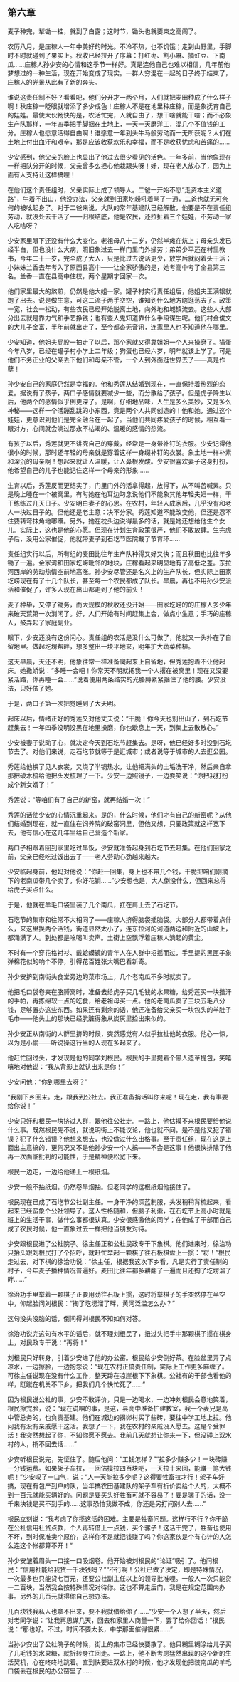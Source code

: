 ## 第六章

麦子种完，犁锄一挂，就到了白露；这时节，锄头也就要束之高阁了。

农历八月，是庄稼人一年中美好的时光。不冷不热，也不饥饿；走到山野里，手脚时不时就碰到了果实上。秋收已经拉开了序幕：打红枣、割小麻、摘豇豆、下南瓜……庄稼人孙少安的心情和这季节一样好。真是连他自己也难以相信，几年前他梦想过的一种生活，现在开始变成了现实。一群人穷混在一起的日子终于结束了，庄稼人的光景从此有了新的奔头。

谁说这责任制不好？看看吧，他们分开才一两个月，人们就把麦田种成了什么样子啊！秋庄稼一眨眼就增添了多少成色！庄稼人不是在地里种庄稼，而是象抚育自己的娃娃。最使大伙畅快的是，农活忙完，人就自由了，想干啥就能干啥；而不必象生产队那样，一年四季把手脚捆在土地上，一天一天磨洋工，混几个不值钱的工分。庄稼人也愿意活得自由啊！谁愿意一年到头牛马般劳动而一无所获呢？人们在土地上付出血汗和艰辛，那是应该收获欢乐和幸福，而不是收获忧虑和苦痛的……

少安感到，他父亲的脸上也显出了他过去很少看见的活色。一年多前，当他象现在一样把队分开的时候，父亲曾多么担心他栽跟头呀！好，现在老人放心了，因为上面有人支持让这样搞哩！

在他们这个责任组时，父亲实际上成了领导人。二爸一开始不愿“走资本主义道路”，牛着不出山，他没办法，父亲就到田家圪崂吼着骂了一通，二爸也就无可奈何的被吆起身了。对于二爸来说，大队的常年基建队已经解散，他要是不在责任组劳动，就没处去干活了——归根结底，他是农民，还拉扯着三个娃娃，不劳动一家人吃啥呀？

少安家里眼下还没有什么大变化。老祖母八十二岁，仍然半瘫在炕上；母亲头发已经半白，但也没什么大病，照旧象过去一样门里门外操劳；弟弟少平还在村里教书，今年二十一岁，完全成了大人，只是比过去说话更少，放学后就闷着头干活；小妹妹兰香去年考入了原西县高中——让全家骄傲的是，她考高中考了全县第三名。兰香一直在县高中住校，两个星期才回家一次。

他们家里最大的熬煎，仍然是他大姐一家。罐子村实行责任组后，他姐夫王满银就跑了出去。说是做生意，可这二流子两手空空，谁知到什么地方瞎逛荡去了。政策一宽，社会一松动，有些农民已经开始脱离土地，向外地和城镇流去。这些人大部分出去就是靠力气和手艺挣钱；也有些人鬼知道靠什么手段谋生呢。他们村金俊文的大儿子金富，半年前就出走了，至今都杳无音讯，连家里人也不知道他在哪里。

少安知道，他姐夫屁股一拍走了以后，那个家就又得靠姐姐一个人来操磨了。猫蛋今年八岁，已经在罐子村小学上二年级；狗蛋也已经六岁，明年就该上学了。可是他们不务正业的父亲丢下他们和母亲不管，一个人到外面逛世界去了——真是作孽！

孙少安自己的家庭仍然是幸福的。他和秀莲从结婚到现在，一直保持着热烈的恋爱。据说有了孩子，两口子感情就要减少一些，而分散给了孩子。但是虎子降生以后，他两个的感情似乎倒更深了。是啊，仔细地品味，人生是多么美妙，又是多么神秘——这样一个活蹦乱跳的小东西，竟是两个人共同创造的！他和她，通过这个娃娃，更意识到他们是完全融合在一起了。当他们共同疼爱孩子的时候，相互看一眼对方，心间就会淌过那永不枯竭的、温暖的感情的热流。

有孩子以后，秀莲就更不讲究自己的穿戴，经常是一身带补钉的衣服。少安记得他很小的时候，那时还年轻的母亲就是穿着这样一身缀补钉的衣裳。象土地一样朴素和深沉的母亲啊！想起来就让人温暖，让人鼻根发酸。少安很喜欢妻子这身打扮，他希望自己的儿子也能记住这样一个母亲的形象……

生育以后，秀莲反而更结实了，门里门外的活拿得起，放得下，从不叫苦喊累。只是晚上睡在一个被窝里，有时她在他耳边叼念说他们不能象其他年轻夫妇一样，干干练练过几天日子。少安明白妻子的心思。在农村，年轻人成家后，几乎没有和老人一块过日子的。但他还是老主意：决不分家。秀莲知道不能改变他，但还是忍不住要转弯抹角地嘟囔。另外，她在枕头边说得最多的话，就是她还想给他生个女儿。实际上，这也是他的心愿。但现在计划生育政策很严，他们不敢放肆。生完虎子后，没用公家催促，他就带妻子到石圪节医院戴了节育环……

责任组实行以后，所有组的麦田比往年生产队种得又好又快；而且秋田也比往年多锄了一遍。金家湾和田家圪崂毗邻的地块，庄稼看起来明显地有了高低之差。东拉河西岸的劳动热情空前地高涨。孙少安尽管还是名义上的生产队长，但实际上田家圪崂现在有了十几个队长，甚至每一个农民都成了队长。早晨，再也不用孙少安派活和催促了，许多人现在出山都走到了他的前头！

麦子种毕，又停了锄务，而大规模的秋收还没开始——田家圪崂的的庄稼人多少年来破天荒第一次消闲了。好，人们开始有时间赶集上会，做点小生意；手巧的庄稼人，鼓弄起了家庭副业。

眼下，少安还没有这份闲心。责任组的农活是没什么可做了，他就又一头扑在了自留地里。做起圪塄帮畔，想多整出一块平地来，明年扩大蔬菜种植。

这天早晨，天还不明，他象往常一样准备爬起来上自留地，但秀莲抱着不让他起床。她撒娇说：“多睡一会吧！你常天不明就把我一个人撂在被窝里！现在又没要紧活路，你再睡一会……”说着便用两条结实的光胳膊紧紧箍住了他的腰。少安没法，只好依了她。

于是，两口子第一次把觉睡到了大天明。

起床以后，情绪正好的秀莲又对他丈夫说：“干脆！你今天也别出山了，到石圪节赶集去！一年四季没明没黑在地里操磨，你也歇息上一天，到集上去散散心。”

少安被妻子说动了心，就决定今天到石圪节赶集去。是呀，他已经好多时没到石圪节去了。对他们来说，走石圪节就等于是逛城市；或者说等于城市的人去逛公园。

秀莲给他换了见人衣裳，又烧了半锅热水，让他把满头的土垢洗干净，然后亲自拿那把破木梳给他把头发梳理了一下。少安一边照镜子，一边耍笑说：“你把我打扮成个新女婿了！”

秀莲说：“等咱们有了自己的新窑，就再结婚一次！”

秀莲的话使少安的心情沉重起来。是的，什么时候，他们才有自己的新窑呢？从他们结婚到现在，就一直住在饲养院的破窑洞里，但他又想，只要政策就这样宽下去，他有信心在这几年里给自己营造个新家。

两口子相跟着回到家里吃过早饭，少安就准备起身到石圪节去赶集。在他们回家之前，父亲已经吃过饭出去了——老人劳动心劲越来越大。

少安临起身前，他妈对他说：“你赶一回集，身上也不带几个钱，干脆把咱们刚摘下的老南瓜带几个卖了，你好花销……”少安想也是，大人倒没什么，但回来总得给虎子买点什么。

于是，他就在羊毛口袋里装了几个南瓜，扛在肩上去了石圪节。

石圪节的集市和往常不大相同了——庄稼人挤得脑袋插脑袋。大部分人都带着点什么，来这里换两个活钱，街道显然太小了，连东拉河的河道两边和附近的山坡上，都涌满了人。到处都是吆喝叫卖声。土街上空飘浮着庄稼人淌起的黄尘。

不时有一个穿花格衬衫、戴蛤蟆镜的青年人在人群中招摇而过，手里提的黑匣子象弹棉花似的响个不停，引得花百姓张大嘴巴看新奇。

孙少安挤到南街头食堂旁边的菜市场上，几个老南瓜不多时就卖了。

他把毛口袋卷夹在胳膊窝时，准备去给虎子买几毛钱的水果糖，给秀莲买一块揩汗的手帕，再拣绵软一点的吃食，给老祖母买一点。他的老南瓜卖了三块五毛八分钱，足够置办这些东西。如果还有剩余的话，他还准备给父亲买一块包头的羊肚子毛巾——他头上的那块已经肮脏得象从炭灰里捡出来似的。

孙少安正从南街的人群里挤的时候，突然感觉有人似乎拉扯他的衣服。他心一惊，以为是小偷——听说操这行当的人现在多起来了。

他赶忙回过头，才发现是他的同学刘根民。根民的手里提着个黑人造革提包，笑嘻嘻地对他说：“我从背影上就认出来是你！”

少安问他：“你到哪里去呀？”

“我刚下乡回来。走，跟我到公社去。我正准备捎话叫你来呢！现在走，我有事要给你说！”

少安只好和根民一块挤过人群，跟他往公社走。一路上，他估摸不来根民要给他说什么事。既然根民先不说，就说明街上不能议论，他也就不问。是不是他又犯了错误？犯了什么错误？他想来想去，也没做过什么出格事。至于责任组，现在这是上面出主意搞的，更何况又不是他孙少安一个人搞——不会是这事！他很快排除了他再一次面临批判的可能性，于是精神便松宽下来。

根民一边走，一边给他递上一根纸烟。

少安一般不抽纸烟。仍然卷旱烟抽。但老同学的这根纸烟他接住了。

根民现在已成了石圪节公社副主任。一身干净的深蓝制服，头发稍稍背梳起来，看起来已经蛮象个公社领导了。这人性格随和，但脑子利索，在石圪节上高小时就是班上的生活干事，做什么事都很认真。少安很感激他的同学；在他成了干部而自己成了农民时候，他一直象过去一样把他当朋友对待。

少安跟根民进了公社院子。徐主任正和公社民政专干下象棋。他们进来时，徐治功只抬头跟刘根民打了个招呼，就赶忙举起一颗棋子往石板棋盘上一掼：“将！”根民走过去，对下棋的徐治功说：“徐主任，根据我这次下乡看，凡是实行了责任制的村子，今年麦子播种情况普遍好。麦田比往年都多耕翻了一遍而且还掏了圪塄溜了畔……”

徐治功手里举着一颗棋子正要用劲往石板上掼，这时将举棋子的手突然停在半空中，仰起脸问刘根民：“掏了圪塄溜了畔，黄河泛滥怎么办？”

这句没头没脑的话，倒问得刘根民不知如何对答。

徐治功说完这句有水平的话后，就不理刘根民了，扭过头把手中那颗棋子掼在棋身上，对民政专干说：“再将！”

刘根民只好转身，引着少安进了他的办公窑。根民给少安倒好茶。在脸盆里弄了点凉水，一边擦脸，一边抱怨说：“现在农村正搞责任制，实际上工作更多麻缠了。可徐主任说现在没有什么工作，整天蹲在凉崖根下下象棋。公社有的干部也看他的样，跹蹴在机关不下乡，把我们几个快忙死了……”

因为根民说公社的事，少安不敢评价，只是一边喝水，一边冲刘根民会意地笑着，根民擦完脸，说：“现在说咱的事，是这，县高中准备扩建教室，我一个表兄是高中管总务的，也负责基建。他们在城边的拐峁村买了些砖，要往中学工地上拉。他问我有没有亲戚愿干这活。我想了一下，我在农村的亲戚没人愿去。这是个受罪活！我突然想起了你，不知你愿不愿去。我前几天就想让你来一下，但没碰上双水村的人，捎不回去话……”

少安听根民说完，先怔住了。随后他问：“工钱怎样？”“拉多少赚多少！一块砖赚一分钱运费。如果架子车拉，一回估摸拉四百块吧，一天拉十来回，能赚一笔大钱呢！”少安叹了一口气，说：“人一天能拉多少呢？这得要牲畜拉才行！架子车好搞，现在有包产到户的队，当年搞农田基建队的架子车有折价卖给个人的，大概不到一百元就能买辆好的。问题是要买头好牲畜可就不容易了！要是骡子的话，没一千来块钱是买不到手的……这事恐怕我做不成，你还是另打问别人去……”

根民立刻说：“我考虑了你揽这活的困难。主要是牲畜问题。这样行不行？你干脆在公社信用社贷点款，个人再转借上一点钱，买个骡子！这活干完了，牲畜也使用不坏，到时保准卖个原价，这样你不是就把钱赚了吗？你这家伙是个有心计的人怎么连这个帐都算不开！”

孙少安皱着眉头一口接一口吸烟卷。他开始被刘根民的“论证”吸引了。他问根民：“信用社能给我贷一千块钱吗？”“不行啊！公社已做了决定，即是特殊情况，一次最多也只能贷七百元，还要公社副主任以上的领导批准哩。一般人一次只能贷一二百块，当然我会按特殊情况对待你。这也不算走后门，我是在规定范围内办事。另外的几百元就得你自己想办法。

几百块钱我私人也拿不出来，要不我就借给你了……”少安一个人想了半天，然后对老同学说：“让我再思谋几天，回去和家里人商量一下，罢了给你回话！”根民说：“那也好。不过，时间不要太长，中学那面催得很紧……”

当孙少安出了公社院子的时候，街上的集市已经快要散了。他只糊里糊涂给儿子买了几毛钱的水果糖，就折转身往回走。一路上，他不断考虑猛然出现的这个新的生活契机，心在咚咚地跳着。直到快要进双水村的时候，他才发现他把装南瓜的羊毛口袋丢在根民的办公窑里了……
